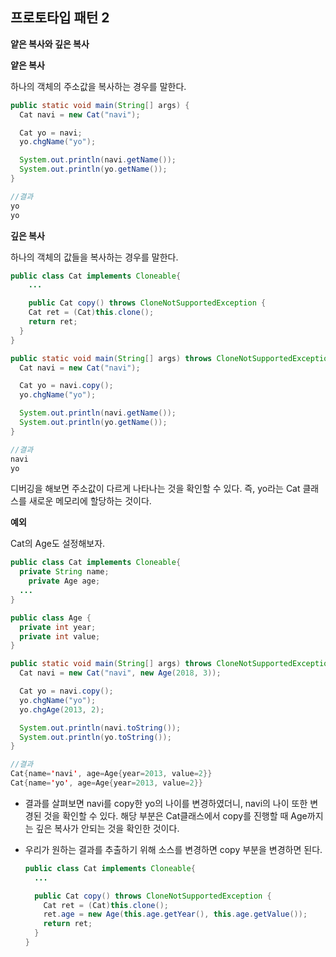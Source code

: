 ## 프로토타입 패턴 2

**얕은 복사와 깊은 복사**

**얕은 복사**

하나의 객체의 주소값을 복사하는 경우를 말한다.

~~~java
public static void main(String[] args) {
  Cat navi = new Cat("navi");

  Cat yo = navi;
  yo.chgName("yo");

  System.out.println(navi.getName());
  System.out.println(yo.getName());
}

//결과
yo
yo
~~~



**깊은 복사**

하나의 객체의 값들을 복사하는 경우를 말한다.

~~~java
public class Cat implements Cloneable{
	...

 	public Cat copy() throws CloneNotSupportedException {
    Cat ret = (Cat)this.clone();
    return ret;
  }
}

public static void main(String[] args) throws CloneNotSupportedException {
  Cat navi = new Cat("navi");

  Cat yo = navi.copy();
  yo.chgName("yo");

  System.out.println(navi.getName());
  System.out.println(yo.getName());
}

//결과
navi
yo
~~~

디버깅을 해보면 주소값이 다르게 나타나는 것을 확인할 수 있다. 즉, yo라는 Cat 클래스를 새로운 메모리에 할당하는 것이다.



**예외**

Cat의 Age도 설정해보자.

~~~java
public class Cat implements Cloneable{
  private String name;
	private Age age;
  ...
}

public class Age {
  private int year;
  private int value;
}

public static void main(String[] args) throws CloneNotSupportedException {
  Cat navi = new Cat("navi", new Age(2018, 3));

  Cat yo = navi.copy();
  yo.chgName("yo");
  yo.chgAge(2013, 2);

  System.out.println(navi.toString());
  System.out.println(yo.toString());
}

//결과
Cat{name='navi', age=Age{year=2013, value=2}}
Cat{name='yo', age=Age{year=2013, value=2}}
~~~

- 결과를 살펴보면 navi를 copy한 yo의 나이를 변경하였더니, navi의 나이 또한 변경된 것을 확인할 수 있다. 해당 부분은 Cat클래스에서 copy를 진행할 때 Age까지는 깊은 복사가 안되는 것을 확인한 것이다.

- 우리가 원하는 결과를 추출하기 위해 소스를 변경하면 copy 부분을 변경하면 된다.

  ~~~java
  public class Cat implements Cloneable{
  	...
  
   	public Cat copy() throws CloneNotSupportedException {
      Cat ret = (Cat)this.clone();
      ret.age = new Age(this.age.getYear(), this.age.getValue());
      return ret;
    }
  }
  ~~~

  